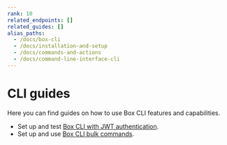 ```yaml
---
rank: 10
related_endpoints: []
related_guides: []
alias_paths:
  - /docs/box-cli
  - /docs/installation-and-setup
  - /docs/commands-and-actions
  - /docs/command-line-interface-cli
---
```

# CLI guides

Here you can find guides on how 
to use Box CLI features and capabilities.

* Set up and test [Box CLI with
JWT authentication][1]. 
* Set up and use [Box CLI bulk commands][2].

[1]: g://cli/cli-docs/jwt-cli
[2]: g://cli/cli-docs/bulk-commands